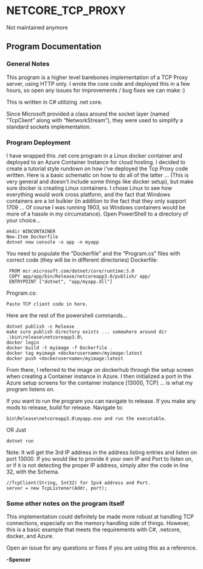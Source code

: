# NETCORE_TCP_PROXY
Not maintained anymore
## Program Documentation

### General Notes
This program is a higher level barebones implementation of a TCP Proxy server, using HTTP only. I wrote the core code and deployed this in a few hours, so open any issues for improvements / bug fixes we can make :)

This is written in C# utilizing .net core.

Since Microsoft provided a class around the socket layer (named “TcpClient” along with “NetworkStream”), they were used to simplify a standard sockets implementation.


### Program Deployment
I have wrapped this .net core program in a Linux docker container and deployed to an Azure Container Instance for cloud hosting.
I decided to create a tutorial style rundown on how i've deployed the Tcp Proxy code written.
Here is a basic schematic on how to do all of the latter ... (This is very general and doesn't include some things like docker setup), but make sure docker is creating Linux containers. 
I chose Linux to see how everything would work cross platform, and the fact that Windows containers are a lot bulkier (in addition to the fact that they only support 1709 ... Of course I was running 1903, so Windows containers would be more of a hassle in my circumstance).
Open PowerShell to a directory of your choice...
```
mkdir WINCONTAINER
New-Item Dockerfile
dotnet new console -o app -n myapp
```

You need to populate the “Dockerfile” and the “Program.cs” files with correct code (they will be in different directories)
Dockerfile:
```
 FROM mcr.microsoft.com/dotnet/core/runtime:3.0
 COPY app/app/bin/Release/netcoreapp3.0/publish/ app/
 ENTRYPOINT ["dotnet", "app/myapp.dll"]
```

Program.cs:
```
Paste TCP client code in here.
```


Here are the rest of the powershell commands…
```
dotnet publish -c Release
make sure publish directory exists ... somewhere around dir .\bin\release\netcoreapp3.0\
docker login
docker build -t myimage -f Dockerfile .
docker tag myimage <dockerusername>/myimage:latest
docker push <dockerusername>/myimage:latest
```
From there, I referred to the image on dockerhub through the setup screen when creating a Container instance in Azure.
I then initialized a port in the Azure setup screens for the container instance [13000, TCP] ... is what my program listens on.

If you want to run the program you can navigate to release. If you make any mods to release, build for release.
Navigate to:
```
bin\Release\netcoreapp3.0\myapp.exe and run the executable.
```
OR Just
```
dotnet run
``` 
Note:
It will get the 3rd IP address in the address listing entries and listen on port 13000. 
If you would like to provide it your own IP and Port to listen on, or if it is not detecting the proper IP address, simply alter the code in line 32, with the Schema. 
```
//TcpClient(String, Int32) for Ipv4 address and Port.
server = new TcpListener(Addr, port);
```

### Some other notes on the program itself
This implementation could definitely be made more robust at handling TCP connections, especially on the memory handling side of things.
However, this is a basic example that meets the requirements with C#, .netcore, docker, and Azure.

Open an issue for any questions or fixes if you are using this as a reference.

**-Spencer**
